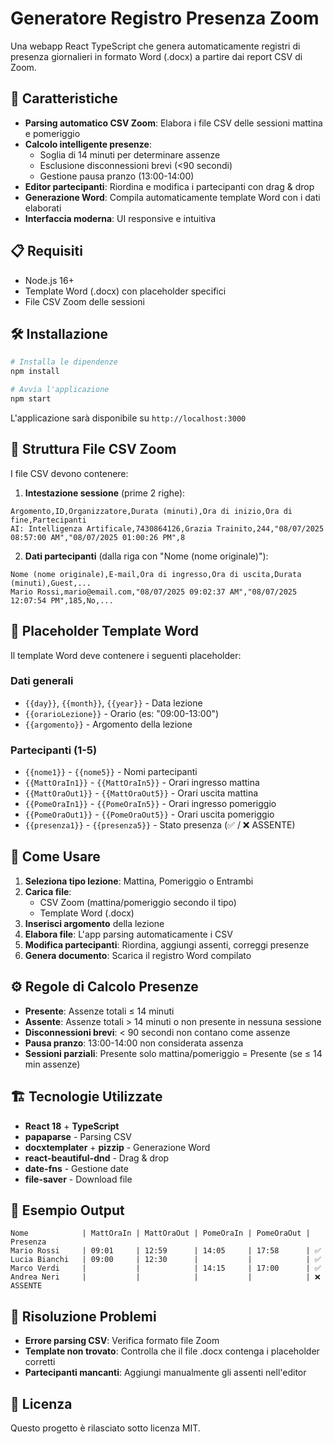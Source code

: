 # Generatore Registro Presenza Zoom

Una webapp React TypeScript che genera automaticamente registri di presenza giornalieri in formato Word (.docx) a partire dai report CSV di Zoom.

## 🚀 Caratteristiche

- **Parsing automatico CSV Zoom**: Elabora i file CSV delle sessioni mattina e pomeriggio
- **Calcolo intelligente presenze**: 
  - Soglia di 14 minuti per determinare assenze
  - Esclusione disconnessioni brevi (<90 secondi)
  - Gestione pausa pranzo (13:00-14:00)
- **Editor partecipanti**: Riordina e modifica i partecipanti con drag & drop
- **Generazione Word**: Compila automaticamente template Word con i dati elaborati
- **Interfaccia moderna**: UI responsive e intuitiva

## 📋 Requisiti

- Node.js 16+ 
- Template Word (.docx) con placeholder specifici
- File CSV Zoom delle sessioni

## 🛠️ Installazione

```bash
# Installa le dipendenze
npm install

# Avvia l'applicazione
npm start
```

L'applicazione sarà disponibile su `http://localhost:3000`

## 📁 Struttura File CSV Zoom

I file CSV devono contenere:

1. **Intestazione sessione** (prime 2 righe):
```
Argomento,ID,Organizzatore,Durata (minuti),Ora di inizio,Ora di fine,Partecipanti
AI: Intelligenza Artificale,7430864126,Grazia Trainito,244,"08/07/2025 08:57:00 AM","08/07/2025 01:00:26 PM",8
```

2. **Dati partecipanti** (dalla riga con "Nome (nome originale)"):
```
Nome (nome originale),E-mail,Ora di ingresso,Ora di uscita,Durata (minuti),Guest,...
Mario Rossi,mario@email.com,"08/07/2025 09:02:37 AM","08/07/2025 12:07:54 PM",185,No,...
```

## 🧩 Placeholder Template Word

Il template Word deve contenere i seguenti placeholder:

### Dati generali
- `{{day}}`, `{{month}}`, `{{year}}` - Data lezione
- `{{orarioLezione}}` - Orario (es: "09:00-13:00")
- `{{argomento}}` - Argomento della lezione

### Partecipanti (1-5)
- `{{nome1}}` - `{{nome5}}` - Nomi partecipanti
- `{{MattOraIn1}}` - `{{MattOraIn5}}` - Orari ingresso mattina
- `{{MattOraOut1}}` - `{{MattOraOut5}}` - Orari uscita mattina
- `{{PomeOraIn1}}` - `{{PomeOraIn5}}` - Orari ingresso pomeriggio
- `{{PomeOraOut1}}` - `{{PomeOraOut5}}` - Orari uscita pomeriggio
- `{{presenza1}}` - `{{presenza5}}` - Stato presenza (✅ / ❌ ASSENTE)

## 📖 Come Usare

1. **Seleziona tipo lezione**: Mattina, Pomeriggio o Entrambi
2. **Carica file**:
   - CSV Zoom (mattina/pomeriggio secondo il tipo)
   - Template Word (.docx)
3. **Inserisci argomento** della lezione
4. **Elabora file**: L'app parsing automaticamente i CSV
5. **Modifica partecipanti**: Riordina, aggiungi assenti, correggi presenze
6. **Genera documento**: Scarica il registro Word compilato

## ⚙️ Regole di Calcolo Presenze

- **Presente**: Assenze totali ≤ 14 minuti
- **Assente**: Assenze totali > 14 minuti o non presente in nessuna sessione
- **Disconnessioni brevi**: < 90 secondi non contano come assenze
- **Pausa pranzo**: 13:00-14:00 non considerata assenza
- **Sessioni parziali**: Presente solo mattina/pomeriggio = Presente (se ≤ 14 min assenze)

## 🏗️ Tecnologie Utilizzate

- **React 18** + **TypeScript**
- **papaparse** - Parsing CSV
- **docxtemplater** + **pizzip** - Generazione Word
- **react-beautiful-dnd** - Drag & drop
- **date-fns** - Gestione date
- **file-saver** - Download file

## 📝 Esempio Output

```
Nome            | MattOraIn | MattOraOut | PomeOraIn | PomeOraOut | Presenza
Mario Rossi     | 09:01     | 12:59      | 14:05     | 17:58      | ✅
Lucia Bianchi   | 09:00     | 12:30      |           |            | ✅
Marco Verdi     |           |            | 14:15     | 17:00      | ✅
Andrea Neri     |           |            |           |            | ❌ ASSENTE
```

## 🐛 Risoluzione Problemi

- **Errore parsing CSV**: Verifica formato file Zoom
- **Template non trovato**: Controlla che il file .docx contenga i placeholder corretti
- **Partecipanti mancanti**: Aggiungi manualmente gli assenti nell'editor

## 📄 Licenza

Questo progetto è rilasciato sotto licenza MIT.
